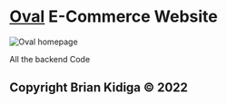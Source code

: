 <h1><a href="oval.netlify.com" target="_blank" title="oval.netlify.com">Oval</a> E-Commerce Website</h1>
 <img src="https://user-images.githubusercontent.com/98683954/200384930-4b0fa17d-ec94-4168-a03a-2d10d1a8f90c.png"
      alt="Oval homepage"
 />
<p> All the backend Code </p>
<h2> Copyright Brian Kidiga &copy; 2022 </h2>
